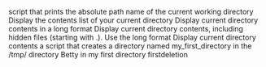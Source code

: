 script that prints the absolute path name of the current working directory
Display the contents list of your current directory
Display current directory contents in a long format
Display current directory contents, including hidden files (starting with .). Use the long format
Display current directory contents
 a script that creates a directory named my_first_directory in the /tmp/ directory
Betty in my first directory
firstdeletion
